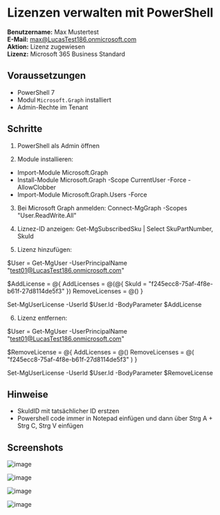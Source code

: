 # Lizenzen verwalten mit PowerShell

**Benutzername:** Max Mustertest  
**E-Mail:** max@LucasTest186.onmicrosoft.com  
**Aktion:** Lizenz zugewiesen  
**Lizenz:** Microsoft 365 Business Standard  


## Voraussetzungen

- PowerShell 7
- Modul `Microsoft.Graph` installiert
- Admin-Rechte im Tenant

## Schritte

1. PowerShell als Admin öffnen

2. Module installieren:
  - Import-Module Microsoft.Graph
  - Install-Module Microsoft.Graph -Scope CurrentUser -Force -AllowClobber
  - Import-Module Microsoft.Graph.Users -Force


3. Bei Microsoft Graph anmelden:
Connect-MgGraph -Scopes "User.ReadWrite.All"

4. Liznez-ID anzeigen:
Get-MgSubscribedSku | Select SkuPartNumber, SkuId

5. Lizenz hinzufügen:

$User = Get-MgUser -UserPrincipalName "test01@LucasTest186.onmicrosoft.com"

   $AddLicense = @{
       AddLicenses = @(@{
           SkuId = "f245ecc8-75af-4f8e-b61f-27d8114de5f3"
       })
       RemoveLicenses = @()
   }

   Set-MgUserLicense -UserId $User.Id -BodyParameter $AddLicense

6. Lizenz entfernen:

$User = Get-MgUser -UserPrincipalName "test01@LucasTest186.onmicrosoft.com"

$RemoveLicense = @{
    AddLicenses = @()
    RemoveLicenses = @(
        "f245ecc8-75af-4f8e-b61f-27d8114de5f3"
    )
}

Set-MgUserLicense -UserId $User.Id -BodyParameter $RemoveLicense

## Hinweise
- SkuldID mit tatsächlicher ID erstzen
- Powershell code immer in Notepad einfügen und dann über Strg A + Strg C, Strg V einfügen

## Screenshots

![image](https://github.com/user-attachments/assets/c6b3e306-25c6-4774-9e97-4480b1041493)

![image](https://github.com/user-attachments/assets/3026e14b-64fc-4aa9-b19d-f7a796377ffa)

![image](https://github.com/user-attachments/assets/7c93e7d7-fbb4-4464-85c7-cd9deba6595f)

![image](https://github.com/user-attachments/assets/ff2d1a28-7790-4078-bf66-abeed272647c)


